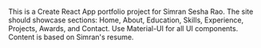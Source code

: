 <!-- Use this file to provide workspace-specific custom instructions to Copilot. For more details, visit https://code.visualstudio.com/docs/copilot/copilot-customization#_use-a-githubcopilotinstructionsmd-file -->

This is a Create React App portfolio project for Simran Sesha Rao. The site should showcase sections: Home, About, Education, Skills, Experience, Projects, Awards, and Contact. Use Material-UI for all UI components. Content is based on Simran's resume.
